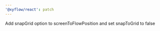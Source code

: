 ```yaml
---
'@xyflow/react': patch
---
```


Add snapGrid option to screenToFlowPosition and set snapToGrid to false
